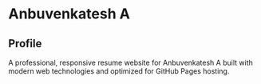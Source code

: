 # Anbuvenkatesh A

## Profile

A professional, responsive resume website for Anbuvenkatesh A built with modern web technologies and optimized for GitHub Pages hosting.
